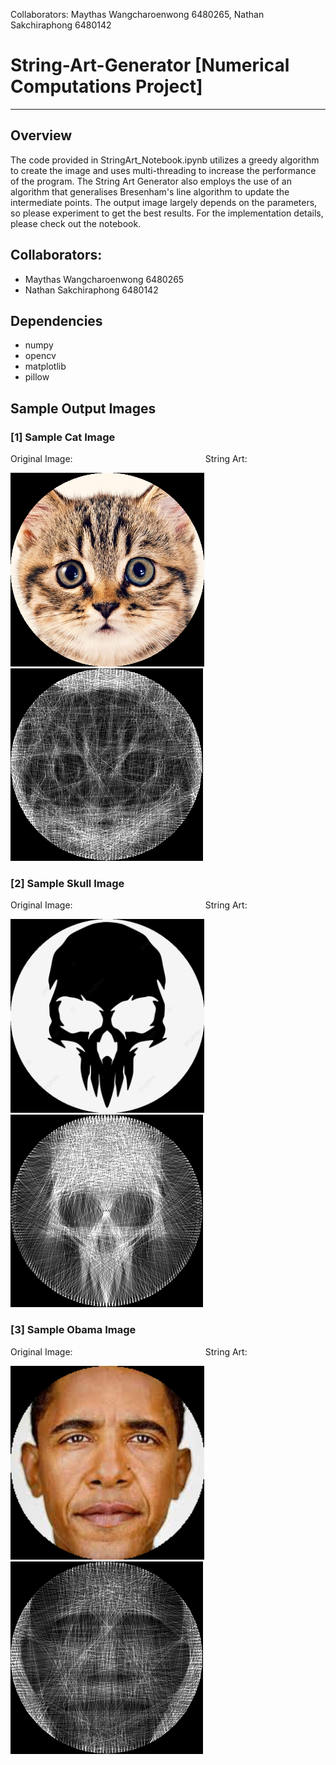Collaborators: Maythas Wangcharoenwong 6480265, Nathan Sakchiraphong 6480142
# String-Art-Generator \[Numerical Computations Project]
-------------------
## Overview
The code provided in StringArt_Notebook.ipynb utilizes a greedy algorithm to create the image and uses multi-threading to increase the performance of the program. The String Art Generator also employs the use of an algorithm that generalises Bresenham's line algorithm to update the intermediate points. The output image largely depends on the parameters, so please experiment to get the best results. For the implementation details, please check out the notebook. 

## Collaborators: 
- Maythas Wangcharoenwong 6480265
- Nathan Sakchiraphong 6480142

## Dependencies
- numpy
- opencv
- matplotlib
- pillow

## Sample Output Images

### \[1] Sample Cat Image
<p align="left">
    Original Image: 
    &emsp; &emsp; &emsp; &emsp; &emsp; &emsp; &emsp; &emsp; &emsp; &emsp; &emsp; &ensp; 
    String Art: 
</p>
<p align="left">
    <img src="./images/testcat.png" alt="Alt text" title="testcat" width="310" height="310"/>
    &nbsp; &nbsp; &nbsp; &nbsp;
    <img src="./output_images/testcat.png" alt="Alt text" title="testcat_string_art"/>
</p>

### \[2] Sample Skull Image
<p align="left">
    Original Image: 
    &emsp; &emsp; &emsp; &emsp; &emsp; &emsp; &emsp; &emsp; &emsp; &emsp; &emsp; &ensp; 
    String Art: 
</p>
<p align="left">
    <img src="./images/skull.png" alt="Alt text" title="skull" width="310" height="310"/>
    &nbsp; &nbsp; &nbsp; &nbsp;
    <img src="./output_images/skull.png" alt="Alt text" title="skull_string_art"/>
</p>

### \[3] Sample Obama Image
<p align="left">
    Original Image: 
    &emsp; &emsp; &emsp; &emsp; &emsp; &emsp; &emsp; &emsp; &emsp; &emsp; &emsp; &ensp; 
    String Art: 
</p>
<p align="left">
    <img src="./images/obama.png" alt="Alt text" title="obama" width="310" height="310"/>
    &nbsp; &nbsp; &nbsp; &nbsp;
    <img src="./output_images/obama.png" alt="Alt text" title="obama_string_art"/>
</p>
